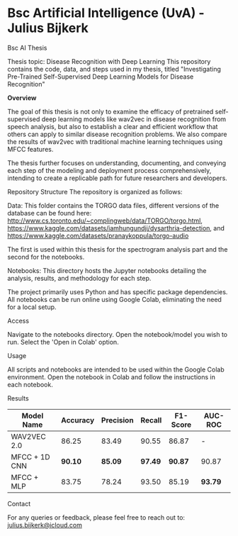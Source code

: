 # Bsc Artificial Intelligence (UvA) - Julius Bijkerk
Bsc AI Thesis

Thesis topic: Disease Recognition with Deep Learning
This repository contains the code, data, and steps used in my thesis, titled "Investigating Pre-Trained Self-Supervised Deep Learning Models for Disease Recognition"

**Overview**

The goal of this thesis is not only to examine the efficacy of pretrained self-supervised deep learning models like wav2vec in disease recognition from speech analysis, but also to establish a clear and efficient workflow that others can apply to similar disease recognition problems. We also compare the results of wav2vec with traditional machine learning techniques using MFCC features.

The thesis further focuses on understanding, documenting, and conveying each step of the modeling and deployment process comprehensively, intending to create a replicable path for future researchers and developers.

Repository Structure
The repository is organized as follows:

Data: This folder contains the TORGO data files, different versions of the database can be found here: http://www.cs.toronto.edu/~complingweb/data/TORGO/torgo.html, https://www.kaggle.com/datasets/iamhungundji/dysarthria-detection, and https://www.kaggle.com/datasets/pranaykoppula/torgo-audio

The first is used within this thesis for the spectrogram analysis part and the second for the notebooks.

Notebooks: This directory hosts the Jupyter notebooks detailing the analysis, results, and methodology for each step.

The project primarily uses Python and has specific package dependencies. All notebooks can be run online using Google Colab, eliminating the need for a local setup.

Access

Navigate to the notebooks directory.
Open the notebook/model you wish to run.
Select the 'Open in Colab' option.

Usage

All scripts and notebooks are intended to be used within the Google Colab environment. Open the notebook in Colab and follow the instructions in each notebook.

Results

| Model Name    | Accuracy  | Precision | Recall    | F1-Score  | AUC-ROC   |
|---------------|-----------|-----------|-----------|-----------|-----------|
| WAV2VEC 2.0   | 86.25     | 83.49     | 90.55     | 86.87     | -         |
| MFCC + 1D CNN | **90.10** | **85.09** | **97.49** | **90.87** | 90.87     |
| MFCC + MLP    | 83.75     | 78.24     | 93.50     | 85.19     | **93.79** |

Contact

For any queries or feedback, please feel free to reach out to: julius.bijkerk@icloud.com
